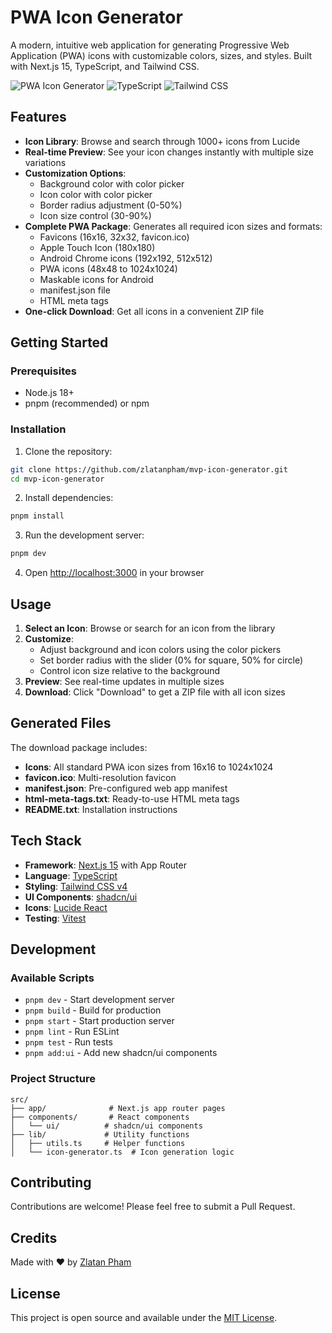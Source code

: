 # PWA Icon Generator

A modern, intuitive web application for generating Progressive Web Application (PWA) icons with customizable colors, sizes, and styles. Built with Next.js 15, TypeScript, and Tailwind CSS.

![PWA Icon Generator](https://img.shields.io/badge/Next.js-15-black?style=flat-square&logo=next.js)
![TypeScript](https://img.shields.io/badge/TypeScript-5.0-blue?style=flat-square&logo=typescript)
![Tailwind CSS](https://img.shields.io/badge/Tailwind_CSS-4.0-38B2AC?style=flat-square&logo=tailwind-css)

## Features

- **Icon Library**: Browse and search through 1000+ icons from Lucide
- **Real-time Preview**: See your icon changes instantly with multiple size variations
- **Customization Options**:
  - Background color with color picker
  - Icon color with color picker
  - Border radius adjustment (0-50%)
  - Icon size control (30-90%)
- **Complete PWA Package**: Generates all required icon sizes and formats:
  - Favicons (16x16, 32x32, favicon.ico)
  - Apple Touch Icon (180x180)
  - Android Chrome icons (192x192, 512x512)
  - PWA icons (48x48 to 1024x1024)
  - Maskable icons for Android
  - manifest.json file
  - HTML meta tags
- **One-click Download**: Get all icons in a convenient ZIP file

## Getting Started

### Prerequisites

- Node.js 18+
- pnpm (recommended) or npm

### Installation

1. Clone the repository:

```bash
git clone https://github.com/zlatanpham/mvp-icon-generator.git
cd mvp-icon-generator
```

2. Install dependencies:

```bash
pnpm install
```

3. Run the development server:

```bash
pnpm dev
```

4. Open [http://localhost:3000](http://localhost:3000) in your browser

## Usage

1. **Select an Icon**: Browse or search for an icon from the library
2. **Customize**:
   - Adjust background and icon colors using the color pickers
   - Set border radius with the slider (0% for square, 50% for circle)
   - Control icon size relative to the background
3. **Preview**: See real-time updates in multiple sizes
4. **Download**: Click "Download" to get a ZIP file with all icon sizes

## Generated Files

The download package includes:

- **Icons**: All standard PWA icon sizes from 16x16 to 1024x1024
- **favicon.ico**: Multi-resolution favicon
- **manifest.json**: Pre-configured web app manifest
- **html-meta-tags.txt**: Ready-to-use HTML meta tags
- **README.txt**: Installation instructions

## Tech Stack

- **Framework**: [Next.js 15](https://nextjs.org/) with App Router
- **Language**: [TypeScript](https://www.typescriptlang.org/)
- **Styling**: [Tailwind CSS v4](https://tailwindcss.com/)
- **UI Components**: [shadcn/ui](https://ui.shadcn.com/)
- **Icons**: [Lucide React](https://lucide.dev/)
- **Testing**: [Vitest](https://vitest.dev/)

## Development

### Available Scripts

- `pnpm dev` - Start development server
- `pnpm build` - Build for production
- `pnpm start` - Start production server
- `pnpm lint` - Run ESLint
- `pnpm test` - Run tests
- `pnpm add:ui` - Add new shadcn/ui components

### Project Structure

```
src/
├── app/              # Next.js app router pages
├── components/       # React components
│   └── ui/          # shadcn/ui components
├── lib/             # Utility functions
│   ├── utils.ts     # Helper functions
│   └── icon-generator.ts  # Icon generation logic
```

## Contributing

Contributions are welcome! Please feel free to submit a Pull Request.

## Credits

Made with ❤️ by [Zlatan Pham](https://github.com/zlatanpham)

## License

This project is open source and available under the [MIT License](LICENSE).
